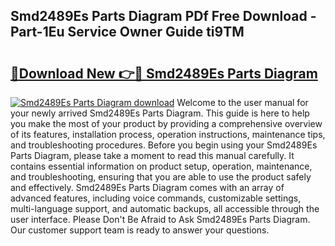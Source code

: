 ## Smd2489Es Parts Diagram PDf Free Download - Part-1Eu Service Owner Guide ti9TM

# <h2><a href="http://dfp6b8.blite.top/?on=Smd2489Es+Parts+Diagram">🔗Download New 👉🔴 Smd2489Es Parts Diagram</a></h2>

[![Smd2489Es Parts Diagram download](https://i.imgur.com/lujVjoI.png)](http://dfp6b8.blite.top/?on=Smd2489Es+Parts+Diagram)
Welcome to the user manual for your newly arrived Smd2489Es Parts Diagram. This guide is here to help you make the most of your product by providing a comprehensive overview of its features, installation process, operation instructions, maintenance tips, and troubleshooting procedures. Before you begin using your Smd2489Es Parts Diagram, please take a moment to read this manual carefully. It contains essential information on product setup, operation, maintenance, and troubleshooting, ensuring that you are able to use the product safely and effectively. Smd2489Es Parts Diagram comes with an array of advanced features, including voice commands, customizable settings, multi-language support, and automatic backups, all accessible through the user interface. Please Don't Be Afraid to Ask Smd2489Es Parts Diagram. Our customer support team is ready to answer your questions.
